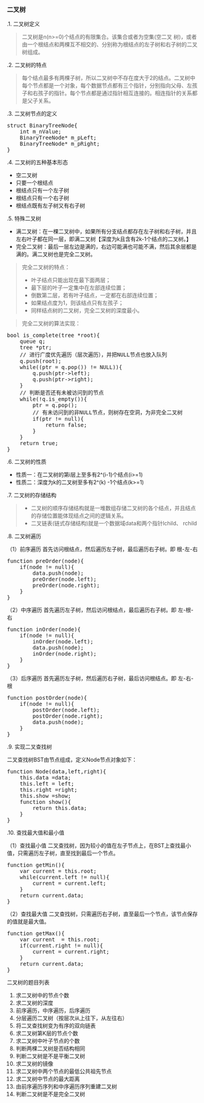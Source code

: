 ### 二叉树
.1. 二叉树定义

>二叉树是n(n>=0)个结点的有限集合。该集合或者为空集(空二叉 树)，或者由一个根结点和两棵互不相交的、分别称为根结点的左子树和右子树的二叉树组成。


.2. 二叉树的特点

>每个结点最多有两棵子树，所以二叉树中不存在度大于2的结点。二叉树中每个节点都是一个对象，每个数据节点都有三个指针，分别指向父母、左孩子和右孩子的指针。每个节点都是通过指针相互连接的。相连指针的关系都是父子关系。

.3. 二叉树节点的定义
<pre>
struct BinaryTreeNode{
	int m_nValue;
	BinaryTreeNode* m_pLeft;
	BinaryTreeNode* m_pRight;
}
</pre>

.4. 二叉树的五种基本形态

- 空二叉树
- 只要一个根结点
- 根结点只有一个左子树
- 根结点只有一个右子树
- 根结点既有左子树又有右子树

.5. 特殊二叉树

- 满二叉树：在一棵二叉树中，如果所有分支结点都存在左子树和右子树，并且左右叶子都在同一层，即满二叉树【深度为k且含有2k-1个结点的二叉树。】
- 完全二叉树：最后一层左边是满的，右边可能满也可能不满，然后其余层都是满的。满二叉树也是完全二叉树。

>完全二叉树的特点：
>
>- 叶子结点只能出现在最下面两层；
>- 最下层的叶子一定集中在左部连续位置；
>- 倒数第二层，若有叶子结点，一定都在右部连续位置；
>- 如果结点度为1，则该结点只有左孩子；
>- 同样结点树的二叉树，完全二叉树的深度最小。

>完全二叉树的算法实现：
<pre>
bool is_complete(tree *root){
	queue q;
	tree *ptr;
	// 进行广度优先遍历（层次遍历），并把NULL节点也放入队列
	q.push(root);
	while((ptr = q.pop()) != NULL)){
		q.push(ptr->left);
		q.push(ptr->right);
	}
	// 判断是否还有未被访问到的节点
	while(!q.is_empty()){
		ptr = q.pop();
		// 有未访问到的非NULL节点，则树存在空洞，为非完全二叉树
		if(ptr != null){
			return false;
		}
	}
	return true;
}
</pre>

.6. 二叉树的性质

- 性质一：在二叉树的第i层上至多有2^(i-1)个结点(i>=1)
- 性质二：深度为k的二叉树至多有2^(k) -1个结点(k>=1)

.7. 二叉树的存储结构
> 
> - 二叉树的顺序存储结构就是一堆数组存储二叉树的各个结点，并且结点的存储位置能体现结点之间的逻辑关系。
> - 二叉链表(链式存储结构)就是一个数据域data和两个指针lchild、 rchild
> 
.8. 二叉树遍历
>
（1）前序遍历
首先访问根结点，然后遍历左子树，最后遍历右子树。即 根-左-右
<pre>
function preOrder(node){
	if(node != null){
		data.push(node);
		preOrder(node.left);
		preOrder(node.right);
	}
}
</pre>
（2）中序遍历
首先遍历左子树，然后访问根结点，最后遍历右子树。即 左-根-右
<pre>
function inOrder(node){
	if(node != null){
		inOrder(node.left);
		data.push(node);
		inOrder(node.right);
	}
}
</pre>
（3）后序遍历
首先遍历左子树，然后遍历右子树，最后访问根结点。即 左-右-根
<pre>
function postOrder(node){
	if(node != null){
		postOrder(node.left);
		postOrder(node.right);
		data.push(node);
	}
}
</pre>

.9. 实现二叉查找树

二叉查找树BST由节点组成，定义Node节点对象如下：
<pre>
function Node(data,left,right){
	this.data =data;
	this.left = left;
	this.right =right;
	this.show =show;
	function show(){
		return this.data;
	}
}
</pre>

.10. 查找最大值和最小值
>
（1）查找最小值
二叉查找树，因为较小的值在左子节点上，在BST上查找最小值，只需遍历左子树，直至找到最后一个节点。
<pre>
function getMin(){
	var current = this.root;
	while(current.left != null){
		current = current.left;
	}
	return current.data;
}
</pre>
（2）查找最大值
二叉查找树，只需遍历右子树，直至最后一个节点，该节点保存的值就是最大值。
<pre>
function getMax(){
	var current  = this.root;
	if(current.right != null){
		current = current.right;
	}
	return current.data;
}
</pre>

二叉树的题目列表

1. 求二叉树中的节点个数
2. 求二叉树的深度
3. 前序遍历，中序遍历，后序遍历
4. 分层遍历二叉树（按层次从上往下，从左往右）
5. 将二叉查找树变为有序的双向链表
6. 求二叉树第K层的节点个数
7. 求二叉树中叶子节点的个数
8. 判断两棵二叉树是否结构相同
9. 判断二叉树是不是平衡二叉树
10. 求二叉树的镜像
11. 求二叉树中两个节点的最低公共祖先节点
12. 求二叉树中节点的最大距离
13. 由前序遍历序列和中序遍历序列重建二叉树
14. 判断二叉树是不是完全二叉树